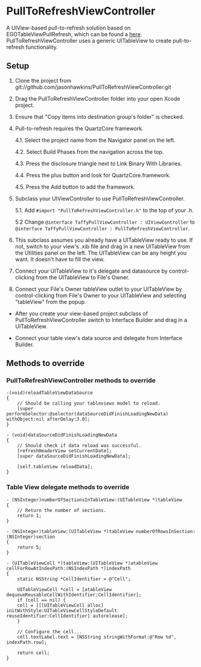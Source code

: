 PullToRefreshViewController
===========================

A UIView-based pull-to-refresh solution based on EGOTableViewPullRefresh, which can be found a [here](https://github.com/jessedc/EGOTableViewPullRefresh). PullToRefreshViewController uses a generic UITableView to create pull-to-refresh functionality.

Setup
-----------------------

1. Clone the project from git://github.com/jasonhawkins/PullToRefreshViewController.git

2. Drag the PullToRefreshViewController folder into your open Xcode project.

3. Ensure that "Copy items into destination group's folder" is checked.

4. Pull-to-refresh requires the QuartzCore framework. 

	4.1. Select the project name from the Navigator panel on the left.
	
	4.2. Select Build Phases from the navigation across the top.
	
	4.3. Press the disclosure triangle next to Link Binary With Libraries.
	
	4.4. Press the plus button and look for QuartzCore.framework.
	
	4.5. Press the Add button to add the framework.
	
5. Subclass your UIViewController to use PullToRefreshViewController.

	5.1. Add `#import "PullToRefreshViewController.h"` to the top of your .h.
	
	5.2 Change `@interface TaffyPullViewController : UIViewController` to `@interface TaffyPullViewController : PullToRefreshViewController`.
	
6. This subclass assumes you already have a UITableView ready to use. If not, switch to your view's .xib file and drag in a new UITableView from the Utilities panel on the left. The UITableView can be any height you want. It doesn't have to fill the view.

7. Connect your UITableView to it's delegate and datasource by control-clicking from the UITableView to File's Owner.

8. Connect your File's Owner tableView outlet to your UITableView by control-clicking from File's Owner to your UITableView and selecting "tableView" from the popup.

*  After you create your view-based project subclass of PullToRefreshViewController switch to Interface Builder and drag in a UITableView.

*  Connect your table view's data source and delegate from Interface Builder.

Methods to override
-------------------

### PullToRefreshViewController methods to override
	-(void)reloadTableViewDataSource
	{
		// Should be calling your tableviews model to reload.
		[super performSelector:@selector(dataSourceDidFinishLoadingNewData) withObject:nil afterDelay:3.0];
	}

	- (void)dataSourceDidFinishLoadingNewData
	{
	    // Should check if data reload was successful.
	    [refreshHeaderView setCurrentDate]; 
	    [super dataSourceDidFinishLoadingNewData];
    
	    [self.tableView reloadData];
	}

### Table View delegate methods to override
	- (NSInteger)numberOfSectionsInTableView:(UITableView *)tableView
	{
	    // Return the number of sections.
	    return 1;
	}

	- (NSInteger)tableView:(UITableView *)tableView numberOfRowsInSection:(NSInteger)section
	{
	    return 5;
	}
 
	- (UITableViewCell *)tableView:(UITableView *)atableView cellForRowAtIndexPath:(NSIndexPath *)indexPath
	{
	    static NSString *CellIdentifier = @"Cell";

	    UITableViewCell *cell = [atableView dequeueReusableCellWithIdentifier:CellIdentifier];
	    if (cell == nil) {
	    cell = [[[UITableViewCell alloc] initWithStyle:UITableViewCellStyleDefault reuseIdentifier:CellIdentifier] autorelease];
	    }

	    // Configure the cell...
	    cell.textLabel.text = [NSString stringWithFormat:@"Row %d", indexPath.row];    

	    return cell;
	}